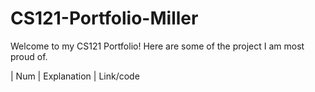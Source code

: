 # CS121-Portfolio-Miller

Welcome to my CS121 Portfolio! Here are some of the project I am most proud of.

| Num | Explanation | Link/code
